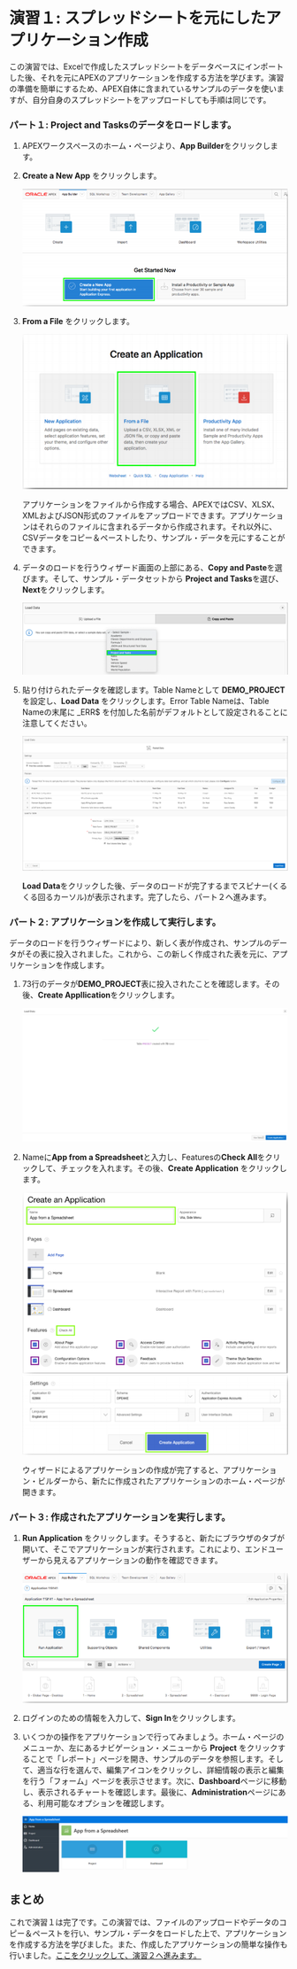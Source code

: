 # 演習１: スプレッドシートを元にしたアプリケーション作成

この演習では、Excelで作成したスプレッドシートをデータベースにインポートした後、それを元にAPEXのアプリケーションを作成する方法を学びます。演習の準備を簡単にするため、APEX自体に含まれているサンプルのデータを使いますが、自分自身のスプレッドシートをアップロードしても手順は同じです。

### **パート１**: **Project and Tasks**のデータをロードします。  
 
1.  APEXワークスペースのホーム・ページより、**App Builder**をクリックします。
2.  **Create a New App** をクリックします。

    ![](images/1/create-a-new-app.png)

3.  **From a File** をクリックします。

    ![](images/1/from-a-file.png)

    アプリケーションをファイルから作成する場合、APEXではCSV、XLSX、XMLおよびJSON形式のファイルをアップロードできます。アプリケーションはそれらのファイルに含まれるデータから作成されます。それ以外に、CSVデータをコピー＆ペーストしたり、サンプル・データを元にすることができます。

4.  データのロードを行うウィザード画面の上部にある、**Copy and Paste**を選びます。そして、サンプル・データセットから **Project and Tasks**を選び、**Next**をクリックします。

    ![](images/1/copy-paste-projects-tasks.png)

5.  貼り付けられたデータを確認します。Table Nameとして **DEMO_PROJECT** を設定し、**Load Data** をクリックします。Error Table Nameは、Table Nameの末尾に \_ERR$ を付加した名前がデフォルトとして設定されることに注意してください。

    ![](images/1/new-table-name.png)
    
    **Load Data**をクリックした後、データのロードが完了するまでスピナー(くるくる回るカーソル)が表示されます。完了したら、パート２へ進みます。

### **パート２**: アプリケーションを作成して実行します。 

データのロードを行うウィザードにより、新しく表が作成され、サンプルのデータがその表に投入されました。これから、この新しく作成された表を元に、アプリケーションを作成します。

1.  73行のデータが**DEMO_PROJECT**表に投入されたことを確認します。その後、**Create Appllication**をクリックします。

    ![](images/1/continue-to-create-application-wizard.png)

2.  Nameに**App from a Spreadsheet**と入力し、Featuresの**Check All**をクリックして、チェックを入れます。その後、**Create Application** をクリックします。

    ![](images/1/name-for-application.png)
    ![](images/1/create-application.png)

    ウィザードによるアプリケーションの作成が完了すると、アプリケーション・ビルダーから、新たに作成されたアプリケーションのホーム・ページが開きます。

### **パート３**: 作成されたアプリケーションを実行します。

1.  **Run Application** をクリックします。そうすると、新たにブラウザのタブが開いて、そこでアプリケーションが実行されます。これにより、エンドユーザーから見えるアプリケーションの動作を確認できます。

    ![](images/1/run-application.png)

2.  ログインのための情報を入力して、**Sign In**をクリックします。
3.  いくつかの操作をアプリケーションで行ってみましょう。ホーム・ページのメニューか、左にあるナビゲーション・メニューから **Project** をクリックすることで「レポート」ページを開き、サンプルのデータを参照します。そして、適当な行を選んで、編集アイコンをクリックし、詳細情報の表示と編集を行う「フォーム」ページを表示させます。次に、**Dashboard**ページに移動し、表示されるチャートを確認します。最後に、**Administration**ページにある、利用可能なオプションを確認します。

    ![](images/1/new-app.png)

## まとめ

これで演習１は完了です。この演習では、ファイルのアップロードやデータのコピー＆ペーストを行い、サンプル・データをロードした上で、アプリケーションを作成する方法を学びました。また、作成したアプリケーションの簡単な操作も行いました。[ここをクリックして、演習２へ進みます。](2-using-the-runtime-environment-improving-the-report-and-form.md)